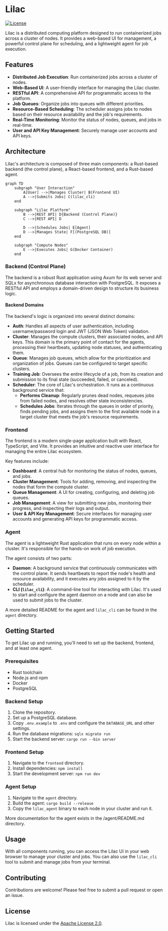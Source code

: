 # Lilac

[![License](https://img.shields.io/badge/License-Apache%202.0-blue.svg)](https://www.apache.org/licenses/LICENSE-2.0)

Lilac is a distributed computing platform designed to run containerized jobs across a cluster of nodes. It provides a web-based UI for management, a powerful control plane for scheduling, and a lightweight agent for job execution.

## Features

*   **Distributed Job Execution**: Run containerized jobs across a cluster of nodes.
*   **Web-Based UI**: A user-friendly interface for managing the Lilac cluster.
*   **RESTful API**: A comprehensive API for programmatic access to the platform.
*   **Job Queues**: Organize jobs into queues with different priorities.
*   **Resource-Based Scheduling**: The scheduler assigns jobs to nodes based on their resource availability and the job's requirements.
*   **Real-Time Monitoring**: Monitor the status of nodes, queues, and jobs in real-time.
*   **User and API Key Management**: Securely manage user accounts and API keys.

## Architecture

Lilac's architecture is composed of three main components: a Rust-based backend (the control plane), a React-based frontend, and a Rust-based agent.

```mermaid
graph TD
    subgraph "User Interaction"
        A[User] -->|Manages Cluster| B(Frontend UI)
        A -->|Submits Jobs| C(lilac_cli)
    end

    subgraph "Lilac Platform"
        B -->|REST API| D{Backend (Control Plane)}
        C -->|REST API| D

        D -->|Schedules Jobs| E[Agent]
        D -->|Manages State| F[(PostgreSQL DB)]
    end

    subgraph "Compute Nodes"
        E -->|Executes Jobs| G(Docker Container)
    end
```

### Backend (Control Plane)

The backend is a robust Rust application using Axum for its web server and SQLx for asynchronous database interaction with PostgreSQL. It exposes a RESTful API and employs a domain-driven design to structure its business logic.

#### Backend Domains

The backend's logic is organized into several distinct domains:

*   **Auth**: Handles all aspects of user authentication, including username/password login and JWT (JSON Web Token) validation.
*   **Cluster**: Manages the compute clusters, their associated nodes, and API keys. This domain is the primary point of contact for the agents, processing their heartbeats, updating node statuses, and authenticating them.
*   **Queue**: Manages job queues, which allow for the prioritization and organization of jobs. Queues can be configured to target specific clusters.
*   **Training Job**: Oversees the entire lifecycle of a job, from its creation and submission to its final state (succeeded, failed, or canceled).
*   **Scheduler**: The core of Lilac's orchestration. It runs as a continuous background service that:
    *   **Performs Cleanup**: Regularly prunes dead nodes, requeues jobs from failed nodes, and resolves other state inconsistencies.
    *   **Schedules Jobs**: Iterates through the queues in order of priority, finds pending jobs, and assigns them to the first available node in a target cluster that meets the job's resource requirements.

### Frontend

The frontend is a modern single-page application built with React, TypeScript, and Vite. It provides an intuitive and reactive user interface for managing the entire Lilac ecosystem.

Key features include:

*   **Dashboard**: A central hub for monitoring the status of nodes, queues, and jobs.
*   **Cluster Management**: Tools for adding, removing, and inspecting the nodes that form the compute cluster.
*   **Queue Management**: A UI for creating, configuring, and deleting job queues.
*   **Job Management**: A view for submitting new jobs, monitoring their progress, and inspecting their logs and output.
*   **User & API Key Management**: Secure interfaces for managing user accounts and generating API keys for programmatic access.

### Agent

The agent is a lightweight Rust application that runs on every node within a cluster. It's responsible for the hands-on work of job execution.

The agent consists of two parts:

*   **Daemon**: A background service that continuously communicates with the control plane. It sends heartbeats to report the node's health and resource availability, and it executes any jobs assigned to it by the scheduler.
*   **CLI (`lilac_cli`)**: A command-line tool for interacting with Lilac. It's used to start and configure the agent daemon on a node and can also be used to submit jobs to the cluster.

A more detailed README for the agent and `lilac_cli` can be found in the `agent` directory.

## Getting Started

To get Lilac up and running, you'll need to set up the backend, frontend, and at least one agent.

### Prerequisites

*   Rust toolchain
*   Node.js and npm
*   Docker
*   PostgreSQL

### Backend Setup

1.  Clone the repository.
2.  Set up a PostgreSQL database.
3.  Copy `.env.example` to `.env` and configure the `DATABASE_URL` and other settings.
4.  Run the database migrations: `sqlx migrate run`
5.  Start the backend server: `cargo run --bin server`

### Frontend Setup

1.  Navigate to the `frontend` directory.
2.  Install dependencies: `npm install`
3.  Start the development server: `npm run dev`

### Agent Setup

1.  Navigate to the `agent` directory.
2.  Build the agent: `cargo build --release`
3.  Copy the `lilac_agent` binary to each node in your cluster and run it. 

More documentation for the agent exists in the /agent/README.md directory.

## Usage

With all components running, you can access the Lilac UI in your web browser to manage your cluster and jobs. You can also use the `lilac_cli` tool to submit and manage jobs from your terminal.


## Contributing

Contributions are welcome! Please feel free to submit a pull request or open an issue.

## License

Lilac is licensed under the [Apache License 2.0](https://www.apache.org/licenses/LICENSE-2.0).